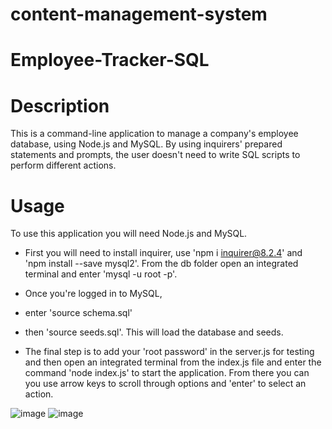 # content-management-system
# Employee-Tracker-SQL


# Description
This is a command-line application to manage a company's employee database, using Node.js and MySQL. By using inquirers' prepared statements and prompts, the user doesn't need to write SQL scripts to perform different actions.

# Usage
To use this application you will need Node.js and MySQL. 

- First you will need to install inquirer, use 'npm i inquirer@8.2.4' and 'npm install --save mysql2'. From the db folder open an integrated terminal and enter 'mysql -u root -p'.
  
- Once you're logged in to MySQL,
- enter 'source schema.sql'
- then 'source seeds.sql'.
This will load the database and seeds.

- The final step is to add your 'root password' in the server.js for testing and then open an integrated terminal from the index.js file and enter the command 'node index.js' to start the application. From there you can you use arrow keys to scroll through options and 'enter' to select an action.

![image](https://github.com/2Meng/content-management-system/assets/91503750/e0718fe1-ea7b-42d0-9cd6-6f065ba6ee05)
![image](https://github.com/2Meng/content-management-system/assets/91503750/f5762b67-c50b-4279-ace0-7401ec8b4eda)
